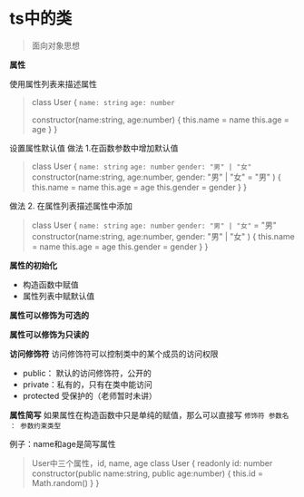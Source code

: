 # ts中的类

> 面向对象思想

**属性**

使用属性列表来描述属性
> class User {
>``` name: string ```
>``` age: number ```
>
>constructor(name:string, age:number) {
>   this.name = name
>   this.age = age
>}
>}

设置属性默认值
做法 1.在函数参数中增加默认值
> class User {
>``` name: string ```
>``` age: number ```
>```gender: "男" | "女"```
>constructor(name:string, age:number, gender: "男" | "女" = "男" ) {
>   this.name = name
>   this.age = age
>   this.gender = gender
>}
>}


做法 2. 在属性列表描述属性中添加
> class User {
>``` name: string ```
>``` age: number ```
>```gender: "男" | "女"``` = "男"
>constructor(name:string, age:number, gender: "男" | "女" ) {
>   this.name = name
>   this.age = age
>   this.gender = gender
>}
>}


**属性的初始化**
- 构造函数中赋值
- 属性列表中赋默认值

**属性可以修饰为可选的**

**属性可以修饰为只读的**

**访问修饰符**
访问修饰符可以控制类中的某个成员的访问权限
- public： 默认的访问修饰符，公开的
- private：私有的，只有在类中能访问
- protected 受保护的（老师暂时未讲）

**属性简写**
如果属性在构造函数中只是单纯的赋值，那么可以直接写 ```修饰符 参数名 ： 参数约束类型```

例子：name和age是简写属性
> User中三个属性，id, name, age
> class User {
>readonly id: number
> constructor(public name:string, public age:number) {
> this.id = Math.random()
>}
>}
>